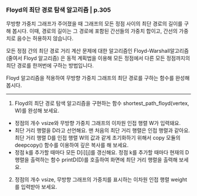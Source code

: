 ### Floyd의 최단 경로 탐색 알고리즘 | p.305
무방향 가중치 그래프가 주어졌을 때 그래프의 모든 정점 사이의 최단 경로의 길이를 구해 봅시다. 이때, 경로의 길이는 그 경로에 포함된 간선들의 가중치 합이고, 간선의 가중치로 음수는 허용하지 않습니다.

모든 정점 간의 최단 경로 거리 계산 문제에 대한 알고리즘인 Floyd-Warshall알고리즘(줄여서 Floyd 알고리즘) 은 동적 계획법을 이용해 모든 정점에서 다른 모든 정점까지의 최단 경로를 한꺼번에 구하는 방법입니다.

Floyd 알고리즘을 적용하여 무방향 가중치 그래프의 최단 경로를 구하는 함수를 완성해 봅시다.

---

1. Floyd의 최단 경로 탐색 알고리즘을 구현하는 함수 shortest_path_floyd(vertex, W)를 완성해 보세요.

* 정점의 개수 vsize와 무방향 가중치 그래프의 이차원 인접 행렬 W가 입력돼요.
* 최단 거리 행렬을 D라고 선언해요. 맨 처음의 최단 거리 행렬은 인접 행렬과 같아요. 최단 거리 행렬 D를 인접 행렬 W의 값과 같게 초기화하기 위해서 copy 모듈의 deepcopy() 함수를 이용하여 깊은 복사를 해 보세요.
* 정점 k를 추가할 때마다 모든 D[i][j]를 갱신해요. 정점 k를 추가할 때마다 현재의 D 행렬을 출력하는 함수 printD(D)를 호출하여 화면에 최단 거리 행렬을 출력해 보세요.

2. 정점의 개수 vsize, 무방향 그래프의 가중치를 표시하는 이차원 인접 행렬 weight를 입력받아 보세요.